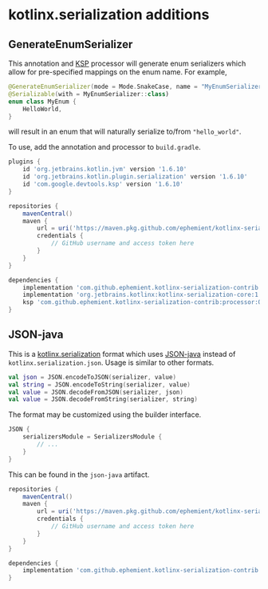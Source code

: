 # kotlinx.serialization additions

## GenerateEnumSerializer

This annotation and [KSP](https://github.com/google/ksp) processor will generate enum serializers which allow for pre-specified mappings on the enum name. For example,

```kotlin
@GenerateEnumSerializer(mode = Mode.SnakeCase, name = "MyEnumSerializer")
@Serializable(with = MyEnumSerializer::class)
enum class MyEnum {
    HelloWorld,
}
```

will result in an enum that will naturally serialize to/from `"hello_world"`.

To use, add the annotation and processor to `build.gradle`.

```groovy
plugins {
    id 'org.jetbrains.kotlin.jvm' version '1.6.10'
    id 'org.jetbrains.kotlin.plugin.serialization' version '1.6.10'
    id 'com.google.devtools.ksp' version '1.6.10'
}

repositories {
    mavenCentral()
    maven {
        url = uri('https://maven.pkg.github.com/ephemient/kotlinx-serialization-contrib')
        credentials {
            // GitHub username and access token here
        }
    }
}

dependencies {
    implementation 'com.github.ephemient.kotlinx-serialization-contrib:annotations:0.0.1'
    implementation 'org.jetbrains.kotlinx:kotlinx-serialization-core:1.3.2'
    ksp 'com.github.ephemient.kotlinx-serialization-contrib:processor:0.0.1'
}
```

## JSON-java

This is a [kotlinx.serialization](https://github.com/Kotlin/kotlinx.serialization) format which uses [JSON-java](https://github.com/stleary/JSON-java) instead of `kotlinx.serialization.json`. Usage is similar to other formats.

```kotlin
val json = JSON.encodeToJSON(serializer, value)
val string = JSON.encodeToString(serializer, value)
val value = JSON.decodeFromJSON(serializer, json)
val value = JSON.decodeFromString(serializer, string)
```

The format may be customized using the builder interface.

```kotlin
JSON {
    serializersModule = SerializersModule {
        // ...
    }
}
```

This can be found in the `json-java` artifact.

```groovy
repositories {
    mavenCentral()
    maven {
        url = uri('https://maven.pkg.github.com/ephemient/kotlinx-serialization-contrib')
        credentials {
            // GitHub username and access token here
        }
    }
}

dependencies {
    implementation 'com.github.ephemient.kotlinx-serialization-contrib:json-java:0.0.1'
}
```
